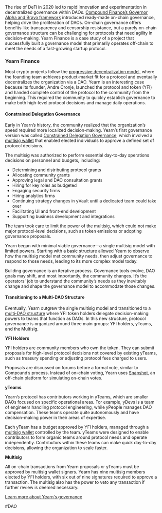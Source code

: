 
The rise of DeFi in 2020 led to rapid innovation and experimentation in decentralized governance within DAOs. [Compound Finance’s Governor Alpha and Bravo framework](https://compound.finance/) introduced ready-made on-chain governance, helping drive the proliferation of DAOs. On-chain governance offers benefits like transparency and censorship resistance, but a purely on-chain governance structure can be challenging for protocols that need agility in decision-making. Yearn Finance is a case study of a project that successfully built a governance model that primarily operates off-chain to meet the needs of a fast-growing startup protocol.

### **Yearn Finance**

Most crypto projects follow the [progressive decentralization model](https://a16z.com/2020/01/09/progressive-decentralization-crypto-product-management/), where the founding team achieves product-market fit for a protocol and eventually decentralizes the organization via a DAO. Yearn is an interesting case because its founder, Andre Cronje, launched the protocol and token (YFI) and handed complete control of the protocol to the community from the beginning. This required the community to quickly establish governance to make both high-level protocol decisions and manage daily operations.

#### **Constrained Delegation Governance**

Early in Yearn’s history, the community realized that the organization’s speed required more localized decision-making. Yearn’s first governance version was called [Constrained Delegation Governance](https://yips.yearn.finance/YIPS/yip-41), which involved a [multisig wallet](https://www.coindesk.com/tech/2020/11/10/multisignature-wallets-can-keep-your-coins-safer-if-you-use-them-right/) that enabled elected individuals to approve a defined set of protocol decisions.

The multisig was authorized to perform essential day-to-day operations decisions on personnel and budgets, including:

- Determining and distributing protocol grants
- Allocating community grants
- Approving legal and DAO consultation grants
- Hiring for key roles as budgeted
- Engaging security firms
- Hiring analytics firms
- Continuing strategy changes in yVault until a dedicated team could take over
- Facilitating UI and front-end development
- Supporting business development and integrations

The team took care to limit the power of the multisig, which could not make major protocol-level decisions, such as token emissions or adopting governance proposals.

Yearn began with minimal viable governance—a single multisig model with limited powers. Starting with a basic structure allowed Yearn to observe how the multisig model met community needs, then adjust governance to respond to those needs, leading to its more complex model today.

Building governance is an iterative process. Governance tools evolve, DAO goals may shift, and most importantly, the community changes. It’s the operators' job to understand the community’s needs as they inevitably change and shape the governance model to accommodate those changes.

#### **Transitioning to a Multi-DAO Structure**

Eventually, Yearn outgrew the single multisig model and transitioned to a [multi-DAO structure](https://gov.yearn.finance/t/yip-61-governance-2-0/10460) where YFI token holders delegate decision-making powers to teams that function as DAOs. In this new structure, protocol governance is organized around three main groups: YFI holders, yTeams, and the Multisig.

**YFI Holders**

YFI holders are community members who own the token. They can submit proposals for high-level protocol decisions not covered by existing yTeams, such as treasury spending or adjusting protocol fees charged to users.

Proposals are discussed on forums before a formal vote, similar to Compound’s process. Instead of on-chain voting, Yearn uses [Snapshot](https://docs.snapshot.org/), an off-chain platform for simulating on-chain votes.

**yTeams**

Yearn’s protocol has contributors working in yTeams, which are smaller DAOs focused on specific operational areas. For example, yDevs is a team of engineers handling protocol engineering, while yPeople manages DAO compensation. These teams operate quite autonomously and have decision-making power in their areas of expertise.

Each yTeam has a budget approved by YFI holders, managed through a [multisig wallet](https://www.coindesk.com/tech/2020/11/10/multisignature-wallets-can-keep-your-coins-safer-if-you-use-them-right/) controlled by the team. yTeams were designed to enable contributors to form organic teams around protocol needs and operate independently. Contributors within these teams can make quick day-to-day decisions, allowing the organization to scale faster.

**Multisig**

All on-chain transactions from Yearn proposals or yTeams must be approved by multisig wallet signers. Yearn has nine multisig members elected by YFI holders, with six out of nine signatures required to approve a transaction. The multisig also has the power to veto any transaction if further review is deemed necessary.

[Learn more about Yearn's governance](https://davincifi.substack.com/p/examining-how-we-govern-collectives?s=r)

#DAO 
